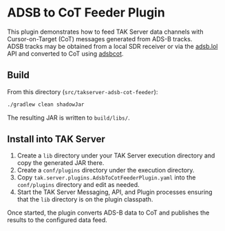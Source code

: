 # ADSB to CoT Feeder Plugin

This plugin demonstrates how to feed TAK Server data channels with Cursor-on-Target (CoT) messages generated from ADS-B tracks.  
ADSB tracks may be obtained from a local SDR receiver or via the [adsb.lol](https://adsb.lol) API and converted to CoT using [adsbcot](https://github.com/snstac/adsbcot).

## Build
From this directory (`src/takserver-adsb-cot-feeder`):

```bash
./gradlew clean shadowJar
```

The resulting JAR is written to `build/libs/`.

## Install into TAK Server
1. Create a `lib` directory under your TAK Server execution directory and copy the generated JAR there.
2. Create a `conf/plugins` directory under the execution directory.
3. Copy `tak.server.plugins.AdsbToCotFeederPlugin.yaml` into the `conf/plugins` directory and edit as needed.
4. Start the TAK Server Messaging, API, and Plugin processes ensuring that the `lib` directory is on the plugin classpath.

Once started, the plugin converts ADS-B data to CoT and publishes the results to the configured data feed.

